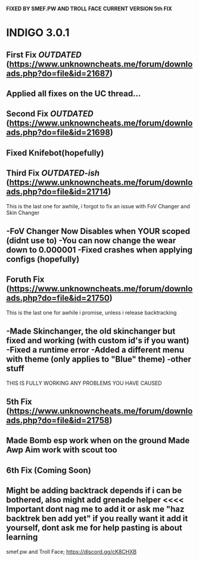 **FIXED BY SMEF.PW AND TROLL FACE**
**CURRENT VERSION 5th FIX**
# INDIGO 3.0.1
First Fix *OUTDATED*
(https://www.unknowncheats.me/forum/downloads.php?do=file&id=21687)
---------------------------------------------------------------------
Applied all fixes on the UC thread...
---------------------------------------------------------------------

Second Fix *OUTDATED*
(https://www.unknowncheats.me/forum/downloads.php?do=file&id=21698)
---------------------------------------------------------------------
Fixed Knifebot(hopefully)
---------------------------------------------------------------------

Third Fix *OUTDATED-ish*
(https://www.unknowncheats.me/forum/downloads.php?do=file&id=21714)
---------------------------------------------------------------------
This is the last one for awhile, i forgot to fix an issue with FoV Changer and Skin Changer

-FoV Changer Now Disables when YOUR scoped (didnt use to)
-You can now change the wear down to 0.000001
-Fixed crashes when applying configs (hopefully)
----------------------------------------------------------------------

Foruth Fix
(https://www.unknowncheats.me/forum/downloads.php?do=file&id=21750)
---------------------------------------------------------------------
This is the last one for awhile i promise, unless i release backtracking

-Made Skinchanger, the old skinchanger but fixed and working (with custom id's if you want)
-Fixed a runtime error
-Added a different menu with theme (only applies to "Blue" theme)
-other stuff
----------------------------------------------------------------------
THIS IS FULLY WORKING ANY PROBLEMS YOU HAVE CAUSED

5th Fix
(https://www.unknowncheats.me/forum/downloads.php?do=file&id=21758)
---------------------------------------------------------------------
Made Bomb esp work when on the ground
Made Awp Aim work with scout too
---------------------------------------------------------------------

6th Fix
(Coming Soon)
---------------------------------------------------------------------
Might be adding backtrack depends if i can be bothered, also might add grenade helper <<<< Important dont nag me to add it or ask me "haz backtrek ben add yet" if you really want it add
it yourself, dont ask me for help pasting is about learning
---------------------------------------------------------------------
smef.pw and Troll Face; https://discord.gg/cK8CHXB
